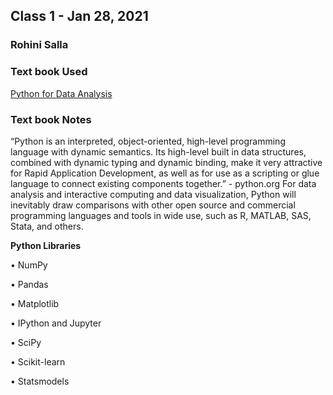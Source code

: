 ## Class 1 - Jan 28, 2021
### Rohini Salla
### Text book Used
[Python for Data Analysis](https://github.com/chenomg/CS_BOOKS/blob/master/Python%20for%20Data%20Analysis%2C%202nd%20Edition.pdf)

### Text book Notes

“Python is an interpreted, object-oriented, high-level programming language with dynamic semantics. Its high-level built in data structures, combined with dynamic typing and dynamic binding, make it very attractive for Rapid Application Development, as well as for use as a scripting or glue language to connect existing components together.” - python.org
For data analysis and interactive computing and data visualization, Python will inevitably draw comparisons with other open source and commercial programming languages and tools in wide use, such as R, MATLAB, SAS, Stata, and others.

**Python Libraries**

• NumPy

• Pandas

• Matplotlib

• IPython and Jupyter

• SciPy

• Scikit-learn

• Statsmodels



